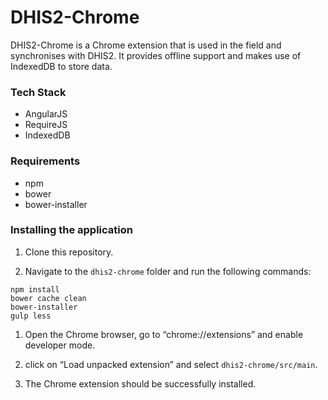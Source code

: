DHIS2-Chrome
============

DHIS2-Chrome is a Chrome extension that is used in the field and synchronises with DHIS2. It provides offline support and makes use of IndexedDB to store data.

### Tech Stack
- AngularJS
- RequireJS
- IndexedDB

### Requirements
- npm
- bower
- bower-installer

### Installing the application

1. Clone this repository.

1. Navigate to the `dhis2-chrome` folder and run the following commands:
  ```
  npm install
  bower cache clean
  bower-installer
  gulp less
  ```

1. Open the Chrome browser, go to “chrome://extensions” and enable developer mode.

1. click on “Load unpacked extension” and select `dhis2-chrome/src/main`.

1. The Chrome extension should be successfully installed.
